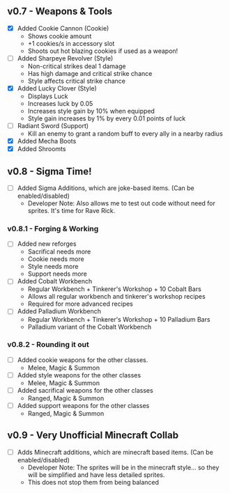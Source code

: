 ## v0.7 - Weapons & Tools
- [x] Added Cookie Cannon (Cookie)
    - Shows cookie amount
    - +1 cookies/s in accessory slot
    - Shoots out hot blazing cookies if used as a weapon!
- [ ] Added Sharpeye Revolver (Style)
    - Non-critical strikes deal 1 damage
    - Has high damage and critical strike chance
    - Style affects critical strike chance
- [x] Added Lucky Clover (Style)
    - Displays Luck
    - Increases luck by 0.05
    - Increases style gain by 10% when equipped
    - Style gain increases by 1% by every 0.01 points of luck
- [ ] Radiant Sword (Support)
    - Kill an enemy to grant a random buff to every ally in a nearby radius
- [x] Added Mecha Boots
- [x] Added Shroomts
## v0.8 - Sigma Time!
- [ ] Added Sigma Additions, which are joke-based items. (Can be enabled/disabled)
    - Developer Note: Also allows me to test out code without need for sprites. It's time for Rave Rick.
### v0.8.1 - Forging & Working
- [ ] Added new reforges
    - Sacrifical needs more
    - Cookie needs more
    - Style needs more
    - Support needs more
- [ ] Added Cobalt Workbench
    - Regular Workbench + Tinkerer's Workshop + 10 Cobalt Bars
    - Allows all regular workbench and tinkerer's workshop recipes
    - Required for more advanced recipes
- [ ] Added Palladium Workbench
    - Regular Workbench + Tinkerer's Workshop + 10 Palladium Bars
    - Palladium variant of the Cobalt Workbench
### v0.8.2 - Rounding it out
- [ ] Added cookie weapons for the other classes.
    - Melee, Magic & Summon
- [ ] Added style weapons for the other classes
    - Melee, Magic & Summon
- [ ] Added sacrifical weapons for the other classes
    - Ranged, Magic & Summon
- [ ] Added support weapons for the other classes
    - Ranged, Magic & Summon
## v0.9 - Very Unofficial Minecraft Collab
- [ ] Adds Minecraft additions, which are minecraft based items. (Can be enabled/disabled) 
    - Developer Note: The sprites will be in the minecraft style... so they will be simplified and have less detailed sprites.
    - This does not stop them from being balanced